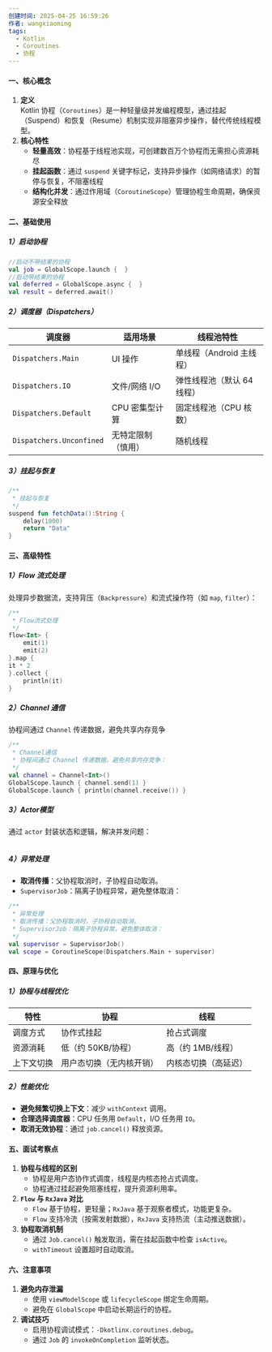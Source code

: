 ```yaml
---
创建时间: 2025-04-25 16:59:26
作者: wangxiaoming
tags:
  - Kotlin
  - Coroutines
  - 协程
---
```

#### 一、核心概念
1. ​**定义**​  
    Kotlin 协程（`Coroutines`）是一种轻量级并发编程模型，通过挂起（Suspend）和恢复（Resume）机制实现非阻塞异步操作，替代传统线程模型。
2. ​**核心特性**​
    - ​**轻量高效**​：协程基于线程池实现，可创建数百万个协程而无需担心资源耗尽
    - ​**挂起函数**​：通过 `suspend` 关键字标记，支持异步操作（如网络请求）的暂停与恢复，不阻塞线程
    - ​**结构化并发**​：通过作用域（`CoroutineScope`）管理协程生命周期，确保资源安全释放
#### 二、基础使用
##### 1）启动协程
```kotlin
//启动不带结果的协程  
val job = GlobalScope.launch {  }  
//启动带结果的协程  
val deferred = GlobalScope.async {  }  
val result = deferred.await()
```
##### 2）调度器（Dispatchers）

| 调度器                      | 适用场景      | 线程池特性            |
| ------------------------ | --------- | ---------------- |
| `Dispatchers.Main`       | UI 操作     | 单线程（Android 主线程） |
| `Dispatchers.IO`         | 文件/网络 I/O | 弹性线程池（默认 64 线程）  |
| `Dispatchers.Default`    | CPU 密集型计算 | 固定线程池（CPU 核数）    |
| `Dispatchers.Unconfined` | 无特定限制（慎用） | 随机线程             |

##### 3）挂起与恢复
```kotlin
/**  
 * 挂起与恢复  
 */  
suspend fun fetchData():String {  
    delay(1000)  
    return "Data"  
}
```
#### 三、高级特性
##### 1）Flow 流式处理
处理异步数据流，支持背压（`Backpressure`）和流式操作符（如 `map`, `filter`）：
```kotlin
/**  
 * Flow流式处理  
 */  
flow<Int> {  
    emit(1)  
    emit(2)  
}.map {   
it * 2  
}.collect {  
    println(it)  
}
```
##### 2）Channel 通信
协程间通过 `Channel` 传递数据，避免共享内存竞争
```kotlin
/**  
 * Channel通信  
 * 协程间通过 Channel 传递数据，避免共享内存竞争：  
 */  
val channel = Channel<Int>()  
GlobalScope.launch { channel.send(1) }  
GlobalScope.launch { println(channel.receive()) }
```
##### 3）Actor模型
通过 `actor` 封装状态和逻辑，解决并发问题：
```kotlin

```
##### 4）异常处理
- ​**取消传播**​：父协程取消时，子协程自动取消。
- `​SupervisorJob`​：隔离子协程异常，避免整体取消：
```kotlin
/**  
 * 异常处理  
 * 取消传播：父协程取消时，子协程自动取消。  
 * SupervisorJob：隔离子协程异常，避免整体取消：  
 */  
val supervisor = SupervisorJob()  
val scope = CoroutineScope(Dispatchers.Main + supervisor)
```
#### 四、原理与优化
##### 1）协程与线程优化
| ​**特性**​ | ​**协程**​     | ​**线程**​    |
| -------- | ------------ | ----------- |
| 调度方式     | 协作式挂起        | 抢占式调度       |
| 资源消耗     | 低（约 50KB/协程） | 高（约 1MB/线程） |
| 上下文切换    | 用户态切换（无内核开销） | 内核态切换（高延迟）  |
##### 2）性能优化
- **避免频繁切换上下文**​：减少 `withContext` 调用。
- ​**合理选择调度器**​：CPU 任务用 `Default`，I/O 任务用 `IO`。
- ​**取消无效协程**​：通过 `job.cancel()` 释放资源。

#### 五、面试考察点
1. **协程与线程的区别**​
    - 协程是用户态协作式调度，线程是内核态抢占式调度。
    - 协程通过挂起避免阻塞线程，提升资源利用率。
2. ​**`Flow` 与 `RxJava` 对比**​
    - `Flow` 基于协程，更轻量；`RxJava` 基于观察者模式，功能更复杂。
    - `Flow` 支持冷流（按需发射数据），`RxJava` 支持热流（主动推送数据）。
3. ​**协程取消机制**​
    - 通过 `Job.cancel()` 触发取消，需在挂起函数中检查 `isActive`。
    - `withTimeout` 设置超时自动取消。
#### 六、注意事项
1. ​**避免内存泄漏**​
    - 使用 `viewModelScope` 或 `lifecycleScope` 绑定生命周期。
    - 避免在 `GlobalScope` 中启动长期运行的协程。
2. ​**调试技巧**​
    - 启用协程调试模式：`-Dkotlinx.coroutines.debug`。
    - 通过 `Job` 的 `invokeOnCompletion` 监听状态。
